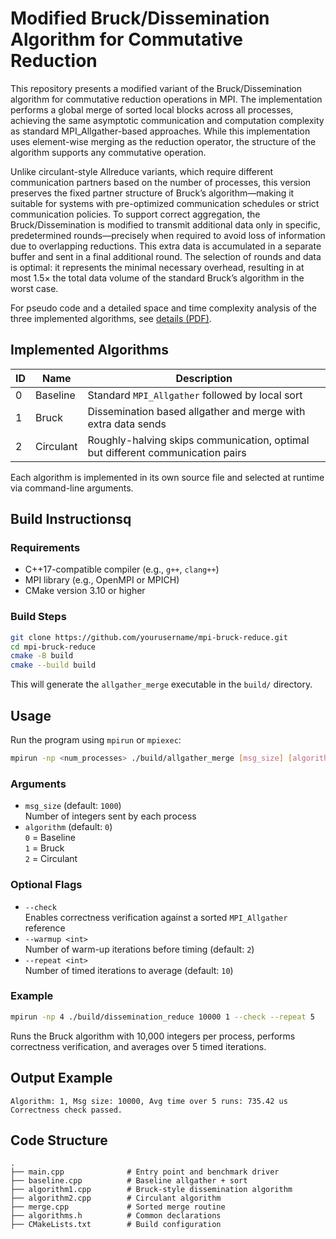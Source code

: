 # Modified Bruck/Dissemination Algorithm for Commutative Reduction

This repository presents a modified variant of the Bruck/Dissemination algorithm for commutative reduction operations in MPI. The implementation performs a global merge of sorted local blocks across all processes, achieving the same asymptotic communication and computation complexity as standard MPI_Allgather-based approaches. While this implementation uses element-wise merging as the reduction operator, the structure of the algorithm supports any commutative operation.

Unlike circulant-style Allreduce variants, which require different communication partners based on the number of processes, this version preserves the fixed partner structure of Bruck’s algorithm—making it suitable for systems with pre-optimized communication schedules or strict communication policies. To support correct aggregation, the Bruck/Dissemination is modified to transmit additional data only in specific, predetermined rounds—precisely when required to avoid loss of information due to overlapping reductions. This extra data is accumulated in a separate buffer and sent in a final additional round. The selection of rounds and data is optimal: it represents the minimal necessary overhead, resulting in at most 1.5× the total data volume of the standard Bruck’s algorithm in the worst case.

For pseudo code and a detailed space and time complexity analysis of the three implemented algorithms, see [details (PDF)](./details.pdf).


## Implemented Algorithms

| ID | Name       | Description                                                                          |
|----|------------|--------------------------------------------------------------------------------------|
| 0  | Baseline   | Standard `MPI_Allgather` followed by local sort                                      |
| 1  | Bruck      | Dissemination based allgather and merge with extra data sends                        |
| 2  | Circulant  | Roughly-halving skips communication, optimal but different communication pairs       |

Each algorithm is implemented in its own source file and selected at runtime via command-line arguments.

## Build Instructionsq

### Requirements

- C++17-compatible compiler (e.g., `g++`, `clang++`)
- MPI library (e.g., OpenMPI or MPICH)
- CMake version 3.10 or higher

### Build Steps

```bash
git clone https://github.com/yourusername/mpi-bruck-reduce.git
cd mpi-bruck-reduce
cmake -B build
cmake --build build
```

This will generate the `allgather_merge` executable in the `build/` directory.

## Usage

Run the program using `mpirun` or `mpiexec`:

```bash
mpirun -np <num_processes> ./build/allgather_merge [msg_size] [algorithm] [--check] [--warmup <int>] [--repeat <int>]
```

### Arguments

- `msg_size` (default: `1000`)  
  Number of integers sent by each process
- `algorithm` (default: `0`)  
  `0` = Baseline  
  `1` = Bruck  
  `2` = Circulant

### Optional Flags

- `--check`  
  Enables correctness verification against a sorted `MPI_Allgather` reference
- `--warmup <int>`  
  Number of warm-up iterations before timing (default: `2`)
- `--repeat <int>`  
  Number of timed iterations to average (default: `10`)

### Example

```bash
mpirun -np 4 ./build/dissemination_reduce 10000 1 --check --repeat 5
```

Runs the Bruck algorithm with 10,000 integers per process, performs correctness verification, and averages over 5 timed iterations.

## Output Example

```
Algorithm: 1, Msg size: 10000, Avg time over 5 runs: 735.42 us
Correctness check passed.
```

## Code Structure

```
.
├── main.cpp              # Entry point and benchmark driver
├── baseline.cpp          # Baseline allgather + sort
├── algorithm1.cpp        # Bruck-style dissemination algorithm
├── algorithm2.cpp        # Circulant algorithm
├── merge.cpp             # Sorted merge routine
├── algorithms.h          # Common declarations
├── CMakeLists.txt        # Build configuration
```
